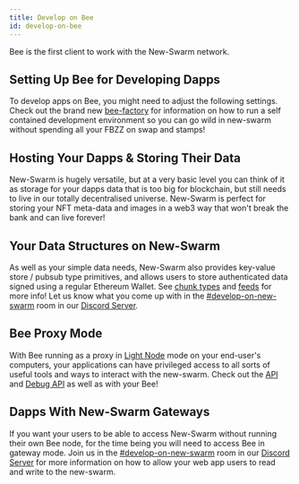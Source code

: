 ```yaml
---
title: Develop on Bee
id: develop-on-bee
---
```


Bee is the first client to work with the New-Swarm network. 

## Setting Up Bee for Developing Dapps

To develop apps on Bee, you might need to adjust the following settings. Check out the brand new [bee-factory](https://github.com/newswarm-lab/new-bee-factory) for information on how to run a self contained development environment so you can go wild in new-swarm without spending all your FBZZ on swap and stamps!

## Hosting Your Dapps & Storing Their Data

New-Swarm is hugely versatile, but at a very basic level you can think of
it as storage for your dapps data that is too big for blockchain, but
still needs to live in our totally decentralised universe. New-Swarm is
perfect for storing your NFT meta-data and images in a web3 way that
won't break the bank and can live forever!

## Your Data Structures on New-Swarm

As well as your simple data needs, New-Swarm also provides key-value store
/ pubsub type primitives, and allows users to store authenticated data
signed using a regular Ethereum Wallet. See
[chunk types](/docs/dapps-on-swarm/chunk-types) and
[feeds](/docs/dapps-on-swarm/feeds) for more info! Let us know what
you come up with in the
[#develop-on-new-swarm](https://discord.gg/C6dgqpxZkU) room in our
[Discord Server](https://discord.gg/DDxSr4sd).

## Bee Proxy Mode

With Bee running as a proxy in
[Light Node](/docs/access-the-swarm/light-nodes) mode on your end-user's
computers, your applications can have privileged access to all sorts
of useful tools and ways to interact with the new-swarm. Check out the
[API](/docs/api-reference/api-reference) and
[Debug API](/docs/api-reference/api-reference) as well as
with your Bee!

## Dapps With New-Swarm Gateways

If you want your users to be able to access New-Swarm without running
their own Bee node, for the time being you will need to access Bee in
gateway mode. Join us in the
[#develop-on-new-swarm](https://discord.gg/C6dgqpxZkU) room in our
[Discord Server](https://discord.gg/DDxSr4sd) for more information
on how to allow your web app users to read and write to the new-swarm.

